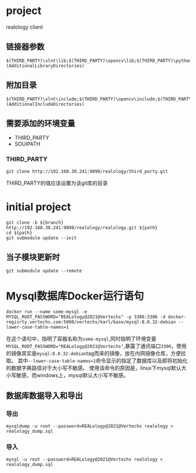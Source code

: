 # project

realology client

## 链接器参数
```shell
$(THIRD_PARTY)\xlnt\lib;$(THIRD_PARTY)\opencv\lib;$(THIRD_PARTY)\python\lib;$(THIRD_PARTY)\modbus\lib;$(THIRD_PARTY)\jsoncpp\lib;$(THIRD_PARTY)\mysql\lib\vs14;$(SOUIPATH)\bin64;%(AdditionalLibraryDirectories)
```
## 附加目录
```shell
$(THIRD_PARTY)\xlnt\include;$(THIRD_PARTY)\opencv\include;$(THIRD_PARTY)\python\include;$(THIRD_PARTY)\modbus\include;$(THIRD_PARTY)\boost\include;$(THIRD_PARTY)\jsoncpp\include;$(THIRD_PARTY)\mysql\include;./analysis;./modbus;./adapter;./database;./extensions;./utils;./layout;./;$(SOUIPATH)\config;$(SOUIPATH)\components;$(SOUIPATH)\SOUI\include;$(SOUIPATH)\utilities\include;%(AdditionalIncludeDirectories)
```

## 需要添加的环境变量 
- THIRD_PARTY
- SOUIPATH

### THIRD_PARTY
```shell
git clone http://192.168.30.241:9898/realology/third_party.git
```
THIRD_PARTY的值应该设置为该git库的目录

# initial project
```shell
git clone -b ${branch} http://192.168.30.241:9898/realology/realology.git ${path}
cd ${path}
git submodule update --init
```
## 当子模块更新时
`git submodule update --remote`

# Mysql数据库Docker运行语句
```shell
docker run --name some-mysql -e MYSQL_ROOT_PASSWORD="REALology@2021@Vertechs" -p 3306:3306 -d docker-regisrty.vertechs.com:5000/vertechs/karl/base/mysql:8.0.32-debian --lower-case-table-names=1
```
在这个语句中，指明了容器名称为`some-mysql`,同时指明了环境变量`MYSQL_ROOT_PASSWORD="REALology@2021@Vertechs"`,暴露了通讯端口`3306`，使用的镜像其实是`mysql:8.0.32-debian`tag而来的镜像，放在内网镜像仓库，方便拉取。
其中`--lower-case-table-names=1`命令显示的指定了数据库以及即将初始化的数据字典路径对于大小写不敏感。
使用该命令的原因是，linux下mysql默认大小写敏感，而windows上，mysql默认大小写不敏感。
## 数据库数据导入和导出
### 导出
`mysqldump -u root --password=REALology@2021@Vertechs realology > realology_dump.sql`
### 导入
`mysql -u root --password=REALology@2021@Vertechs realology < realology_dump.sql`
